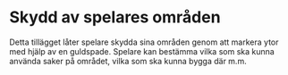 # Skydd av spelares områden
Detta tillägget låter spelare skydda sina områden genom att markera ytor med hjälp av en guldspade.
Spelare kan bestämma vilka som ska kunna använda saker på området, vilka som ska kunna bygga där m.m.
